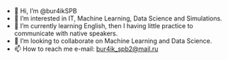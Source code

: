 - 👋 Hi, I’m @bur4ikSPB
- 👀 I’m interested in IT, Machine Learning, Data Science and Simulations.
- 🌱 I’m currently learning English, then I having little practice to communicate with native speakers.
- 💞️ I’m looking to collaborate on Machine Learning and Data Science.
- 📫 How to reach me e-mail: bur4ik_spb2@mail.ru

<!---
bur4ikSPB/bur4ikSPB is a ✨ special ✨ repository because its `README.md` (this file) appears on your GitHub profile.
You can click the Preview link to take a look at your changes.
--->
